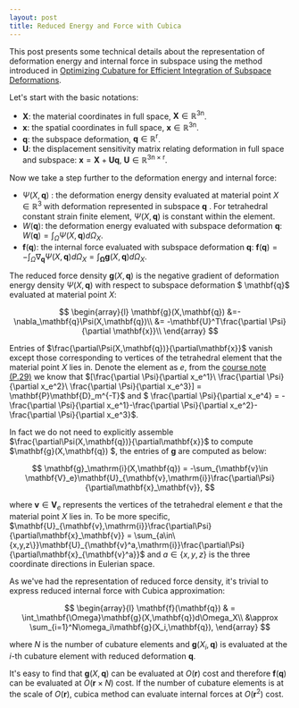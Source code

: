 ```yaml
---
layout: post
title: Reduced Energy and Force with Cubica
---
```

This post presents some technical details about the representation of deformation energy and internal force in subspace using the method introduced in [Optimizing Cubature for Efficient Integration of Subspace Deformations](http://www.cs.cornell.edu/~djames/papers/cubature08.pdf).

Let's start with the basic notations:

* $\mathbf{X}$: the material coordinates in full space, $\mathbf{X}\in \mathbb{R}^{3\mathrm{n}}$.
* $\mathbf{x}$: the spatial coordinates in full space, $\mathbf{x}\in \mathbb{R}^{3\mathrm{n}}$.
* $\mathbf{q}$: the subspace deformation, $\mathbf{q}\in \mathbb{R}^{\mathrm{r}}$.
* $\mathbf{U}$: the displacement sensitivity matrix relating deformation in full space and subspace: $\mathbf{x} = \mathbf{X} + \mathbf{Uq}$, $\mathbf{U}\in \mathbb{R}^{3\mathrm{n}\times\mathrm{r}}$.

Now we take a step further to the deformation energy and internal force: 

* $\Psi(X,\mathbf{q})$ : the deformation energy density evaluated at material point $X\in \mathbb{R}^{3}$ with deformation represented in subspace $\mathbf{q}$ . For tetrahedral constant strain finite element,  $\Psi(X,\mathbf{q})$ is constant within the element.
*  $W(\mathbf{q})$: the deformation energy evaluated with subspace deformation $\mathbf{q}$: $W(\mathbf{q}) = \int_\Omega\Psi(X,\mathbf{q})d\Omega_X$.
* $\mathbf{f}(\mathbf{q})$: the internal force evaluated with subspace deformation $\mathbf{q}$: $\mathbf{f}(\mathbf{q}) = -\int_\Omega\nabla_{\mathbf{q}}\Psi(X,\mathbf{q})d\Omega_X = \int_\mathbf{\Omega}\mathbf{g}(X,\mathbf{q})d\Omega_X$.

The reduced force density $\mathbf{g}(X,\mathbf{q})$ is the negative gradient of deformation energy density $\Psi(X,\mathbf{q})$ with respect to subspace deformation $ \mathbf{q}$ evaluated at material point $X$:

$$
\begin{array}{l}
\mathbf{g}(X,\mathbf{q}) &=-\nabla_\mathbf{q}\Psi(X,\mathbf{q})\\
                                        &= -\mathbf{U}^T\frac{\partial \Psi}{\partial \mathbf{x}}\\
\end{array}
$$

Entries of $\frac{\partial\Psi(X,\mathbf{q})}{\partial\mathbf{x}}$ vanish except those corresponding to vertices of the tetrahedral element that the material point $X$ lies in. Denote the element as $e$, from the [course note (P.29)](http://run.usc.edu/femdefo/barbic-courseNotes-modelReduction.pdf) we know that $[\frac{\partial \Psi}{\partial x_e^1}\  \frac{\partial \Psi}{\partial x_e^2}\  \frac{\partial \Psi}{\partial x_e^3}] = \mathbf{P}\mathbf{D}_m^{-T}$ and $  \frac{\partial \Psi}{\partial x_e^4} = -\frac{\partial \Psi}{\partial x_e^1}-\frac{\partial \Psi}{\partial x_e^2}-\frac{\partial \Psi}{\partial x_e^3}$.

In fact we do not need to explicitly assemble $\frac{\partial\Psi(X,\mathbf{q})}{\partial\mathbf{x}}$ to compute $\mathbf{g}(X,\mathbf{q}) $, the entries of $\mathbf{g}$ are computed as below:

$$
\mathbf{g}_\mathrm{i}(X,\mathbf{q}) = -\sum_{\mathbf{v}\in \mathbf{V}_e}\mathbf{U}_{\mathbf{v},\mathrm{i}}\frac{\partial\Psi}{\partial\mathbf{x}_\mathbf{v}},
$$

where $\mathbf{v}\in \mathbf{V}_e$ represents the vertices of the tetrahedral element $e$ that the material point $X$ lies in. To be more specific, $\mathbf{U}_{\mathbf{v},\mathrm{i}}\frac{\partial\Psi}{\partial\mathbf{x}_\mathbf{v}} = \sum_{a\in\{x,y,z\}}\mathbf{U}_{\mathbf{v}^a,\mathrm{i}}\frac{\partial\Psi}{\partial\mathbf{x}_{\mathbf{v}^a}}$ and $a\in\{x,y,z\}$ is the three coordinate directions in Eulerian space.

As we've had the representation of reduced force density, it's trivial to express reduced internal force with Cubica approximation:

$$
\begin{array}{l}
\mathbf{f}(\mathbf{q}) & = \int_\mathbf{\Omega}\mathbf{g}(X,\mathbf{q})d\Omega_X\\
                                      &\approx \sum_{i=1}^N\omega_i\mathbf{g}(X_i,\mathbf{q}),
\end{array}
$$

where $N$ is the number of cubature elements and $\mathbf{g}(X_i,\mathbf{q})$ is evaluated at the $i$-th cubature element with reduced deformation $\mathbf{q}$.

It's easy to find that $\mathbf{g}(X,\mathbf{q})$ can be evaluated at $O(\mathbf{r})$ cost and therefore $\mathbf{f}(\mathbf{q})$ can be evaluated at $O(\mathbf{r}\times N)$ cost. If the number of cubature elements is at the scale of  $O(\mathbf{r})$, cubica method can evaluate internal forces at $O(\mathbf{r}^2)$ cost.
